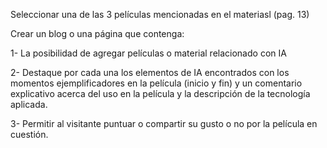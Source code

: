Seleccionar una de las 3 películas  mencionadas en el materiasl (pag. 13)

Crear un blog o una página que contenga:

1- La posibilidad de agregar películas o material relacionado con IA

2- Destaque por cada una los elementos de IA encontrados con los momentos ejemplificadores en la película (inicio y fin) y un comentario explicativo acerca del uso en la película y la descripción de la tecnología aplicada.

3- Permitir al visitante puntuar o compartir su gusto o no por la película en cuestión.
